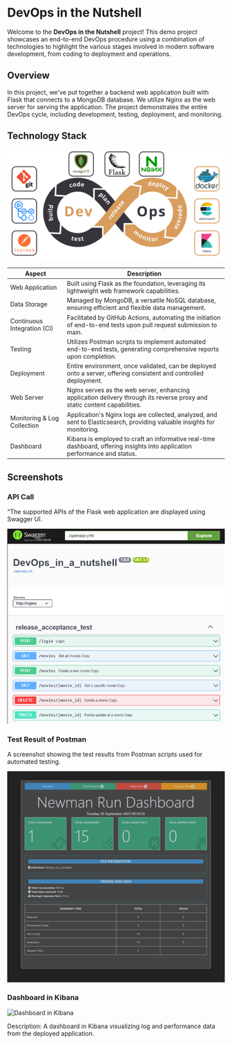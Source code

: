 # DevOps in the Nutshell

Welcome to the **DevOps in the Nutshell** project! This demo project showcases an end-to-end DevOps procedure using a combination of technologies to highlight the various stages involved in modern software development, from coding to deployment and operations.

## Overview
In this project, we've put together a backend web application built with Flask that connects to a MongoDB database. We utilize Nginx as the web server for serving the application. The project demonstrates the entire DevOps cycle, including development, testing, deployment, and monitoring.

## Technology Stack
<img src="images/devops.png" width="800px"/>

| Aspect                         | Description                                                                                                              |
| ------------------------------ | ------------------------------------------------------------------------------------------------------------------------ |
| Web Application                | Built using Flask as the foundation, leveraging its lightweight web framework capabilities.                            |
| Data Storage                   | Managed by MongoDB, a versatile NoSQL database, ensuring efficient and flexible data management.                      |
| Continuous Integration (CI)    | Facilitated by GitHub Actions, automating the initiation of end-to-end tests upon pull request submission to main.      |
| Testing                        | Utilizes Postman scripts to implement automated end-to-end tests, generating comprehensive reports upon completion.    |
| Deployment                     | Entire environment, once validated, can be deployed onto a server, offering consistent and controlled deployment.      |
| Web Server                     | Nginx serves as the web server, enhancing application delivery through its reverse proxy and static content capabilities. |
| Monitoring & Log Collection    | Application's Nginx logs are collected, analyzed, and sent to Elasticsearch, providing valuable insights for monitoring. |
| Dashboard                      | Kibana is employed to craft an informative real-time dashboard, offering insights into application performance and status.|

## Screenshots
### API Call
"The supported APIs of the Flask web application are displayed using Swagger UI.

<img src="images/openapi.png" width="800px"/>

### Test Result of Postman
A screenshot showing the test results from Postman scripts used for automated testing.

<img src="images/newman_test.png" width="800px"/>

### Dashboard in Kibana

![Dashboard in Kibana](screenshots/kibana_dashboard.png)

Description: A dashboard in Kibana visualizing log and performance data from the deployed application.

